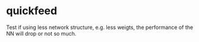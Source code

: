 # quickfeed

Test if using less network structure, e.g. less weigts, the performance of the NN will drop or not so much.
